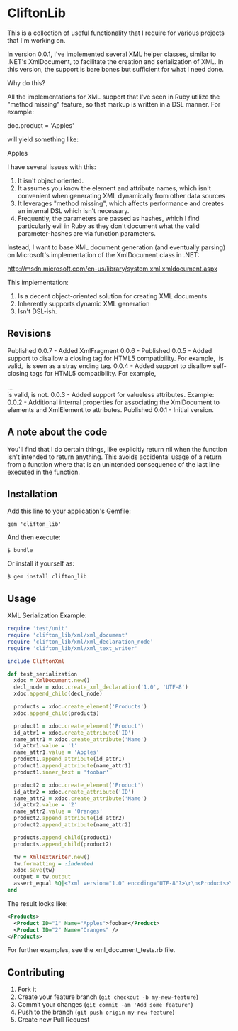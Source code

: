 # CliftonLib

This is a collection of useful functionality that I require for various projects that I'm working on.

In version 0.0.1, I've implemented several XML helper classes, similar to .NET's XmlDocument, to facilitate the
creation and serialization of XML.  In this version, the support is bare bones but sufficient for what I need done.

Why do this?

All the implementations for XML support that I've seen in Ruby utilize the "method missing" feature, so that markup is written in a DSL manner.  For example:

doc.product = 'Apples'

will yield something like:

<product>Apples</product>

I have several issues with this:

1. It isn't object oriented.
2. It assumes you know the element and attribute names, which isn't convenient when generating XML dynamically from other data sources
3. It leverages "method missing", which affects performance and creates an internal DSL which isn't necessary.
4. Frequently, the parameters are passed as hashes, which I find particularly evil in Ruby as they don't document what the valid parameter-hashes are via function parameters.

Instead, I want to base XML document generation (and eventually parsing) on Microsoft's implementation of the XmlDocument class in .NET:

http://msdn.microsoft.com/en-us/library/system.xml.xmldocument.aspx

This implementation:

1. Is a decent object-oriented solution for creating XML documents
2. Inherently supports dynamic XML generation
3. Isn't DSL-ish.

## Revisions

Published 0.0.7 - Added XmlFragment
0.0.6 -
Published 0.0.5 - Added support to disallow a closing tag for HTML5 compatibility.  For example, <img> is valid, <img></img> is seen as a stray ending tag.
0.0.4 - Added support to disallow self-closing tags for HTML5 compatibility.  For example, <div>...</div> is valid, </div> is not.
0.0.3 - Added support for valueless attributes.  Example: <nav class="top-bar" data-topbar/>
0.0.2 - Additional internal properties for associating the XmlDocument to elements and XmlElement to attributes.
Published 0.0.1 - Initial version.

## A note about the code

You'll find that I do certain things, like explicitly return nil when the function isn't intended to return anything.  This avoids accidental usage of a return from a function where
that is an unintended consequence of the last line executed in the function.

## Installation

Add this line to your application's Gemfile:

    gem 'clifton_lib'

And then execute:

    $ bundle

Or install it yourself as:

    $ gem install clifton_lib

## Usage

XML Serialization Example:

```ruby
require 'test/unit'
require 'clifton_lib/xml/xml_document'
require 'clifton_lib/xml/xml_declaration_node'
require 'clifton_lib/xml/xml_text_writer'

include CliftonXml

def test_serialization
  xdoc = XmlDocument.new()
  decl_node = xdoc.create_xml_declaration('1.0', 'UTF-8')
  xdoc.append_child(decl_node)

  products = xdoc.create_element('Products')
  xdoc.append_child(products)

  product1 = xdoc.create_element('Product')
  id_attr1 = xdoc.create_attribute('ID')
  name_attr1 = xdoc.create_attribute('Name')
  id_attr1.value = '1'
  name_attr1.value = 'Apples'
  product1.append_attribute(id_attr1)
  product1.append_attribute(name_attr1)
  product1.inner_text = 'foobar'

  product2 = xdoc.create_element('Product')
  id_attr2 = xdoc.create_attribute('ID')
  name_attr2 = xdoc.create_attribute('Name')
  id_attr2.value = '2'
  name_attr2.value = 'Oranges'
  product2.append_attribute(id_attr2)
  product2.append_attribute(name_attr2)

  products.append_child(product1)
  products.append_child(product2)

  tw = XmlTextWriter.new()
  tw.formatting = :indented
  xdoc.save(tw)
  output = tw.output
  assert_equal %Q|<?xml version="1.0" encoding="UTF-8"?>\r\n<Products>\r\n  <Product ID="1" Name="Apples">foobar</Product>\r\n  <Product ID="2" Name="Oranges"/>\r\n</Products>|, output
end
```

The result looks like:

```XML
<Products>
  <Product ID="1" Name="Apples">foobar</Product>
  <Product ID="2" Name="Oranges" />
</Products>
```

For further examples, see the xml_document_tests.rb file.

## Contributing

1. Fork it
2. Create your feature branch (`git checkout -b my-new-feature`)
3. Commit your changes (`git commit -am 'Add some feature'`)
4. Push to the branch (`git push origin my-new-feature`)
5. Create new Pull Request
